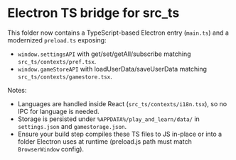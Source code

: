 # Electron TS bridge for src_ts

This folder now contains a TypeScript-based Electron entry (`main.ts`) and a modernized `preload.ts` exposing:

- `window.settingsAPI` with get/set/getAll/subscribe matching `src_ts/contexts/pref.tsx`.
- `window.gameStoreAPI` with loadUserData/saveUserData matching `src_ts/contexts/gamestore.tsx`.

Notes:
- Languages are handled inside React (`src_ts/contexts/i18n.tsx`), so no IPC for language is needed.
- Storage is persisted under `%APPDATA%/play_and_learn/data/` in `settings.json` and `gamestorage.json`.
- Ensure your build step compiles these TS files to JS in-place or into a folder Electron uses at runtime (preload.js path must match `BrowserWindow` config).
